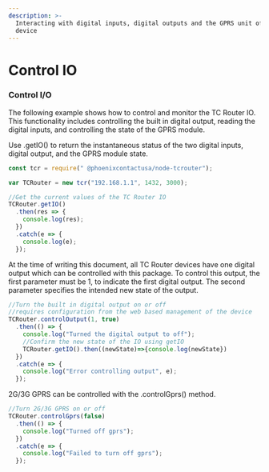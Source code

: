 ```yaml
---
description: >-
  Interacting with digital inputs, digital outputs and the GPRS unit of the
  device
---
```


# Control IO

### Control I/O

The following example shows how to control and monitor the TC Router IO. This functionality includes controlling the built in digital output, reading the digital inputs, and controlling the state of the GPRS module.

Use .getIO\(\) to return the instantaneous status of the two digital inputs, digital output, and the GPRS module state.

```javascript
const tcr = require(" @phoenixcontactusa/node-tcrouter");

var TCRouter = new tcr("192.168.1.1", 1432, 3000);

//Get the current values of the TC Router IO
TCRouter.getIO()
  .then(res => {
    console.log(res);
  })
  .catch(e => {
    console.log(e);
  });
```

At the time of writing this document, all TC Router devices have one digital output which can be controlled with this package.  To control this output, the first parameter must be 1, to indicate the first digital output.  The second parameter specifies the intended new state of the output.

```javascript
//Turn the built in digital output on or off
//requires configuration from the web based management of the device
TCRouter.controlOutput(1, true)
  .then(() => {
    console.log("Turned the digital output to off");
    //Confirm the new state of the IO using getIO
    TCRouter.getIO().then((newState)=>{console.log(newState})
  })
  .catch(e => {
    console.log("Error controlling output", e);
  });
```

2G/3G GPRS can be controlled with the .controlGprs\(\) method.  

```javascript
//Turn 2G/3G GPRS on or off
TCRouter.controlGprs(false)
  .then(() => {
    console.log("Turned off gprs");
  })
  .catch(e => {
    console.log("Failed to turn off gprs");
  });
```

